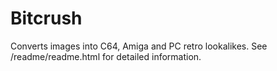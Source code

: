 # Bitcrush
Converts images into C64, Amiga and PC retro lookalikes. See /readme/readme.html for detailed information.
